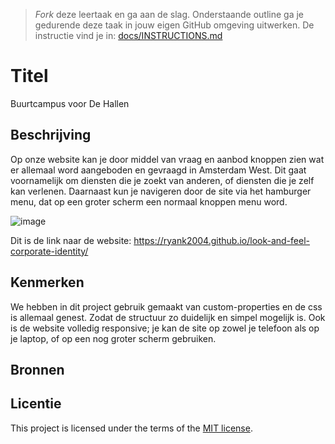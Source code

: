 > _Fork_ deze leertaak en ga aan de slag. 
Onderstaande outline ga je gedurende deze taak in jouw eigen GitHub omgeving uitwerken. 
De instructie vind je in: [docs/INSTRUCTIONS.md](docs/INSTRUCTIONS.md)

# Titel
Buurtcampus voor De Hallen

## Beschrijving
Op onze website kan je door middel van vraag en aanbod knoppen zien wat er allemaal word aangeboden en gevraagd in Amsterdam West. Dit gaat voornamelijk om diensten die je zoekt van anderen, of diensten die je zelf kan verlenen. Daarnaast kun je navigeren door de site via het hamburger menu, dat op een groter scherm een normaal knoppen menu word.

![image](https://github.com/koeenm/look-and-feel-corporate-identity/assets/144009715/d53263a6-cf38-48b6-9577-7d1b06744854)

Dit is de link naar de website: https://ryank2004.github.io/look-and-feel-corporate-identity/

## Kenmerken
<!-- Bij Kenmerken staat welke technieken zijn gebruikt en hoe. Wat is de HTML structuur? Wat zijn de belangrijkste dingen in CSS? Wat is er met Javascript gedaan en hoe? Misschien heb je een framwork of library gebruikt? -->
We hebben in dit project gebruik gemaakt van custom-properties en de css is allemaal genest. Zodat de structuur zo duidelijk en simpel mogelijk is. Ook is de website volledig responsive; je kan de site op zowel je telefoon als op je laptop, of op een nog groter scherm gebruiken.

## Bronnen

## Licentie

This project is licensed under the terms of the [MIT license](./LICENSE).
